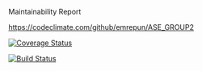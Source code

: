 Maintainability Report

https://codeclimate.com/github/emrepun/ASE_GROUP2

[![Coverage Status](https://coveralls.io/repos/github/emrepun/ASE_GROUP2/badge.svg?branch=master)](https://coveralls.io/github/emrepun/ASE_GROUP2?branch=master)

[![Build Status](https://travis-ci.org/emrepun/ASE_GROUP2.svg?branch=master)](https://travis-ci.org/emrepun/ASE_GROUP2)
